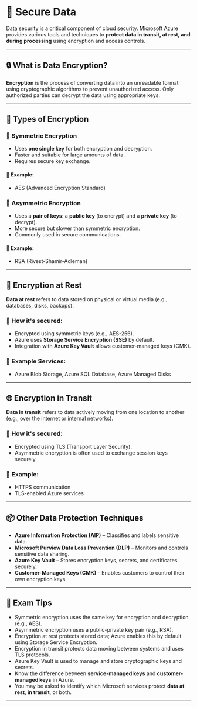 # 🔐 Secure Data

Data security is a critical component of cloud security. Microsoft Azure provides various tools and techniques to **protect data in transit, at rest, and during processing** using encryption and access controls.

---

## 🔒 What is Data Encryption?

**Encryption** is the process of converting data into an unreadable format using cryptographic algorithms to prevent unauthorized access. Only authorized parties can decrypt the data using appropriate keys.

---

## 🧪 Types of Encryption

### 🔁 Symmetric Encryption

- Uses **one single key** for both encryption and decryption.
- Faster and suitable for large amounts of data.
- Requires secure key exchange.

#### 🔑 Example:
- AES (Advanced Encryption Standard)

### 🔁 Asymmetric Encryption

- Uses a **pair of keys**: a **public key** (to encrypt) and a **private key** (to decrypt).
- More secure but slower than symmetric encryption.
- Commonly used in secure communications.

#### 🔑 Example:
- RSA (Rivest-Shamir-Adleman)

---

## 💾 Encryption at Rest

**Data at rest** refers to data stored on physical or virtual media (e.g., databases, disks, backups).

### 🔐 How it's secured:
- Encrypted using symmetric keys (e.g., AES-256).
- Azure uses **Storage Service Encryption (SSE)** by default.
- Integration with **Azure Key Vault** allows customer-managed keys (CMK).

### 🔧 Example Services:
- Azure Blob Storage, Azure SQL Database, Azure Managed Disks

---

## 🌐 Encryption in Transit

**Data in transit** refers to data actively moving from one location to another (e.g., over the internet or internal networks).

### 🔐 How it's secured:
- Encrypted using TLS (Transport Layer Security).
- Asymmetric encryption is often used to exchange session keys securely.

### 🔧 Example:
- HTTPS communication
- TLS-enabled Azure services

---

## 📦 Other Data Protection Techniques

- **Azure Information Protection (AIP)** – Classifies and labels sensitive data.
- **Microsoft Purview Data Loss Prevention (DLP)** – Monitors and controls sensitive data sharing.
- **Azure Key Vault** – Stores encryption keys, secrets, and certificates securely.
- **Customer-Managed Keys (CMK)** – Enables customers to control their own encryption keys.

---

## 📝 Exam Tips

- Symmetric encryption uses the same key for encryption and decryption (e.g., AES).
- Asymmetric encryption uses a public-private key pair (e.g., RSA).
- Encryption at rest protects stored data; Azure enables this by default using Storage Service Encryption.
- Encryption in transit protects data moving between systems and uses TLS protocols.
- Azure Key Vault is used to manage and store cryptographic keys and secrets.
- Know the difference between **service-managed keys** and **customer-managed keys** in Azure.
- You may be asked to identify which Microsoft services protect **data at rest**, **in transit**, or both.

---